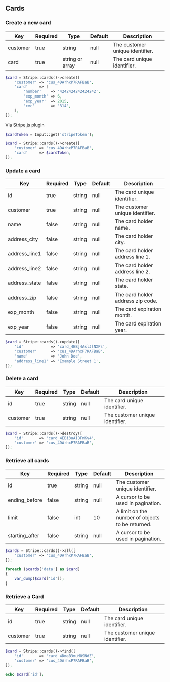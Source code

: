 ## Cards

### Create a new card

Key      | Required | Type            | Default | Description
-------- | -------- | --------------- | ------- | ------------------------------
customer | true     | string          | null    | The customer unique identifier.
card     | true     | string or array | null    | The card unique identifier.

```php
$card = Stripe::cards()->create([
	'customer' => 'cus_4DArhxP7RAFBaB',
	'card'     => [
		'number'    => '4242424242424242',
		'exp_month' => 6,
		'exp_year'  => 2015,
		'cvc'       => '314',
	],
]);
```

Via Stripe.js plugin

```php
$cardToken = Input::get('stripeToken');

$card = Stripe::cards()->create([
	'customer' => 'cus_4DArhxP7RAFBaB',
	'card'     => $cardToken,
]);
```

### Update a card

Key           | Required | Type   | Default | Description
------------- | -------- | ------ | ------- | ----------------------------------
id            | true     | string | null    | The card unique identifier.
customer      | true     | string | null    | The customer unique identifier.
name          | false    | string | null    | The card holder name.
address_city  | false    | string | null    | The card holder city.
address_line1 | false    | string | null    | The card holder address line 1.
address_line2 | false    | string | null    | The card holder address line 2.
address_state | false    | string | null    | The card holder state.
address_zip   | false    | string | null    | The card holder address zip code.
exp_month     | false    | string | null    | The card expiration month.
exp_year      | false    | string | null    | The card expiration year.

```php
$card = Stripe::cards()->update([
	'id'            => 'card_4EBj4AslJlNXPs',
	'customer'      => 'cus_4DArhxP7RAFBaB',
	'name'          => 'John Doe',
	'address_line1' => 'Example Street 1',
]);
```

### Delete a card

Key      | Required | Type   | Default | Description
-------- | -------- | ------ | ------- | ---------------------------------------
id       | true     | string | null    | The card unique identifier.
customer | true     | string | null    | The customer unique identifier.

```php
$card = Stripe::cards()->destroy([
	'id'       => 'card_4EBi3uAIBFnKy4',
	'customer' => 'cus_4DArhxP7RAFBaB',
]);
```

### Retrieve all cards

Key            | Required | Type   | Default | Description
-------------- | -------- | ------ | ------- | ---------------------------------
id             | true     | string | null    | The customer unique identifier.
ending_before  | false    | string | null    | A cursor to be used in pagination.
limit          | false    | int    | 10      | A limit on the number of objects to be returned.
starting_after | false    | string | null    | A cursor to be used in pagination.

```php
$cards = Stripe::cards()->all([
	'customer' => 'cus_4DArhxP7RAFBaB',
]);

foreach ($cards['data'] as $card)
{
	var_dump($card['id']);
}
```

### Retrieve a Card

Key      | Required | Type   | Default | Description
-------- | -------- | ------ | ------- | ---------------------------------------
id       | true     | string | null    | The card unique identifier.
customer | true     | string | null    | The customer unique identifier.

```php
$card = Stripe::cards()->find([
	'id'       => 'card_4DmaB3muM8SNdZ',
	'customer' => 'cus_4DArhxP7RAFBaB',
]);

echo $card['id'];
```
